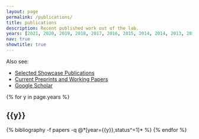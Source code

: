 ```yaml
---
layout: page
permalink: /publications/
title: publications
description: Recent published work out of the lab.
years: [2021, 2020, 2019, 2018, 2017, 2016, 2015, 2014, 2014, 2013, 2012, 2011, 2010, 2009]
nav: true
showtitle: true
---
```


Also see:
- [Selected Showcase Publications](/showcase)
- [Current Preprints and Working Papers](/preprints)
- [Google Scholar](https://scholar.google.ca/citations?user=eL_y80EAAAAJ)

<div class="publications by year">
{% for y in page.years %}
  <h2 class="year">{{y}}</h2>
  {% bibliography -f papers -q @*[year={{y}},status^=1]* %}
{% endfor %}

</div>
